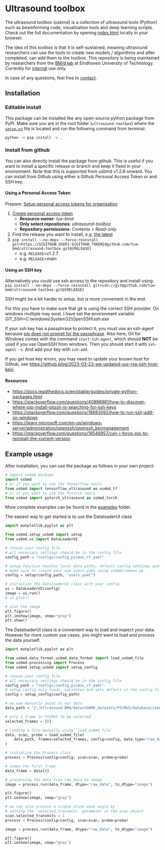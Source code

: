 
<!-- This is the readme for the github page (more complete readme for pdocs can be found in usmbd/README.md) -->
# Ultrasound toolbox

The ultrasound toolbox (usbmd) is a collection of ultrasound tools (Python) such as beamforming code, visualization tools and deep learning scripts. Check out the full documentation by opening [index.html](docs/usbmd/index.html) locally in your browser.

The idea of this toolbox is that it is self-sustained, meaning ultrasound researchers can use the tools to create new models / algorithms and after completed, can add them to the toolbox. This repository is being maintained by researchers from the [BM/d lab](https://www.tue.nl/en/research/research-groups/signal-processing-systems/biomedical-diagnostics-lab/) at Eindhoven University of Technology. Currently for [internal](LICENSE) use only.

In case of any questions, feel free to [contact](mailto:t.s.w.stevens@tue.nl).

## Installation

### Editable install

This package can be installed like any open-source python package from PyPI.
Make sure you are in the root folder (`ultrasound-toolbox`) where the [`setup.py`](setup.py) file is located and run the following command from terminal:

```bash
python -m pip install -e .
```

### Install from github

You can also directly install the package from github. This is useful if you want to install a specific release or branch and keep it fixed in your environment.
Note that this is supported from usbmd v1.2.6 onward.
You can install from Github using either a Github Personal Access Token or and SSH key.
#### Using a Personal Access Token

Prepare: [Setup personal access tokens for organisation](https://docs.github.com/en/organizations/managing-programmatic-access-to-your-organization/setting-a-personal-access-token-policy-for-your-organization#enforcing-an-approval-policy-for-fine-grained-personal-access-tokens)

1. [Create personal access token](https://github.com/settings/personal-access-tokens/new)
    - **Resource owner**: _tue-bmd_
    - **Only select repositories**: _ultrasound-toolbox_
    - **Repository permissions**: Contents = _Read-only_
2. Find the release you want to install, e.g. [the latest](https://github.com/tue-bmd/ultrasound-toolbox/releases/latest)
3. `pip install --no-deps --force-reinstall git+https://${GITHUB_USER}:${GITHUB_TOKEN}@github.com/tue-bmd/ultrasound-toolbox.git@{RELEASE}`
    - e.g. `RELEASE`=v1.2.7
    - e.g. `RELEASE`=main

#### Using an SSH key

Alternatively you could use ssh access to the repository and install using:
`pip install --no-deps --force-reinstall git+ssh://git@github.com/tue-bmd/ultrasound-toolbox.git@{RELEASE}`

SSH might be a bit harder to setup, but is more convenient in the end.

For this you have to make sure that git is using the correct SSH provider. On windows multiple may exist.
I have set the environment variable GIT_SSH=C:\windows\System32\OpenSSH\ssh.exe

If your ssh key has a passphrase to protect it, you must use an ssh-agent because [pip does not prompt for the passphrase](https://github.com/pypa/pip/issues/7308). Also here, Git for Windows comes with the command `start-ssh-agent`, which should **NOT** be used if you use OpenSSH from windows. Then you should start it with `ssh-agent -s`. And add your key with `ssh-add`.

If you get host key errors, you may need to update your known host for Github, see https://github.blog/2023-03-23-we-updated-our-rsa-ssh-host-key/.

#### Resources

- https://docs.readthedocs.io/en/stable/guides/private-python-packages.html
- https://stackoverflow.com/questions/40898981/how-to-discover-where-pip-install-gitssh-is-searching-for-ssh-keys
- https://stackoverflow.com/questions/18683092/how-to-run-ssh-add-on-windows
- https://learn.microsoft.com/en-us/windows-server/administration/openssh/openssh_keymanagement
- https://stackoverflow.com/questions/19548957/can-i-force-pip-to-reinstall-the-current-version


## Example usage
After installation, you can use the package as follows in your own project:

```python
# import usbmd package
import usbmd
# or if you want to use the Tensorflow tools
from usbmd import tensorflow_ultrasound as usmbd_tf
# or if you want to use the Pytorch tools
from usbmd import pytorch_ultrasound as usbmd_torch
```

More complete examples can be found in the [examples](examples) folder.

The easiest way to get started is to use the DataloaderUI class
```python
import matplotlib.pyplot as plt

from usbmd.setup_usbmd import setup
from usbmd.ui import DataLoaderUI

# choose your config file
# all necessary settings should be in the config file
config_path = "configs/config_picmus_rf.yaml"

# setup function handles local data paths, default config settings and GPU usage
# make sure to create your own users.yaml using usbmd/common.py
config = setup(config_path, "users.yaml")

# initialize the DataloaderUI class with your config
ui = DataLoaderUI(config)
image = ui.run()
# ui.plot()

# plot the image
plt.figure()
plt.imshow(image, cmap="gray")
plt.show()
```

The DataloaderUI class is a convenient way to load and inspect your data. However for more custom use cases, you might want to load and process the data yourself.

```python
import matplotlib.pyplot as plt

from usbmd.data_format.usbmd_data_format import load_usbmd_file
from usbmd.processing import Process
from usbmd.setup_usbmd import setup_config

# choose your config file
# all necessary settings should be in the config file
config_path = "configs/config_picmus_rf.yaml"
# setup_config only loads, validates and sets defauls in the config file
config = setup_config(config_path)

# we now manually point to our data
data_path = "Z:/Ultrasound-BMd/data/USBMD_datasets/PICMUS/database/simulation/contrast_speckle/contrast_speckle_simu_dataset_rf/contrast_speckle_simu_dataset_rf.hdf5"

# only 1 frame in PICMUS to be selected
selected_frames = [0]

# loading a file manually using `load_usbmd_file`
data, scan, probe = load_usbmd_file(
    data_path, frames=selected_frames, config=config, data_type="raw_data"
)

# initialize the Process class
process = Process(config=config, scan=scan, probe=probe)

# index the first frame
data_frame = data[0]

# processing the data from raw_data to image
image = process.run(data_frame, dtype="raw_data", to_dtype="image")

plt.figure()
plt.imshow(image, cmap="gray")

# we can also process a single plane wave angle by
# setting the `selected_transmits` parameter in the scan object
scan.selected_transmits = 1
process = Process(config=config, scan=scan, probe=probe)

image = process.run(data_frame, dtype="raw_data", to_dtype="image")

plt.figure()
plt.imshow(image, cmap="gray")
```